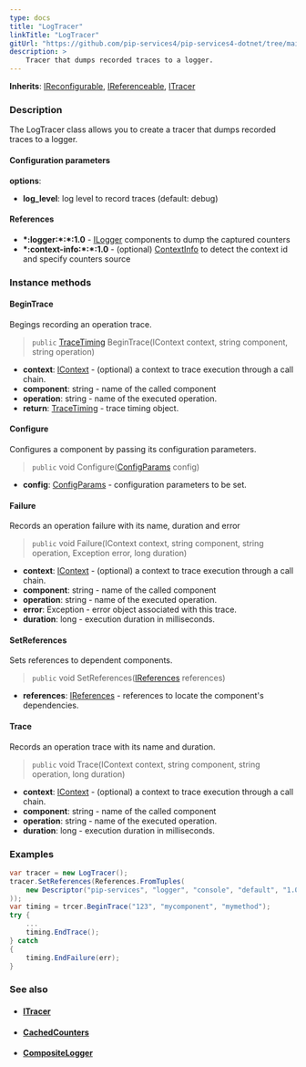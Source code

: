 ```yaml
---
type: docs
title: "LogTracer"
linkTitle: "LogTracer"
gitUrl: "https://github.com/pip-services4/pip-services4-dotnet/tree/main/pip-services4-observability-dotnet"
description: >
    Tracer that dumps recorded traces to a logger.
---
```


**Inherits**: [IReconfigurable](../../../components/config/ireconfigurable), [IReferenceable](../../../components/refer/ireferenceable), [ITracer](../itracer)

### Description

The LogTracer class allows you to create a tracer that dumps recorded traces to a logger.

#### Configuration parameters

**options**:
- **log_level**: log level to record traces (default: debug)    

#### References

- **\*:logger:\*:\*:1.0** - [ILogger](../../log/ilogger) components to dump the captured counters
- **\*:context-info:\*:\*:1.0** - (optional) [ContextInfo](../../../components/context/context_info) to detect the context id and specify counters source


### Instance methods

#### BeginTrace 
Begings recording an operation trace.

> `public` [TraceTiming](../trace_timing) BeginTrace(IContext context, string component, string operation)

- **context**: [IContext](../../../components/context/icontext) - (optional) a context to trace execution through a call chain.
- **component**: string - name of the called component
- **operation**: string - name of the executed operation.
- **return**: [TraceTiming](../trace_timing) - trace timing object.


#### Configure
Configures a component by passing its configuration parameters.

> `public` void Configure([ConfigParams](../../../components/config/config_params) config)

- **config**: [ConfigParams](../../../components/config/config_params) - configuration parameters to be set.


#### Failure
Records an operation failure with its name, duration and error

> `public` void Failure(IContext context, string component, string operation, Exception error,
long duration)

- **context**: [IContext](../../../components/context/icontext) - (optional) a context to trace execution through a call chain.
- **component**: string - name of the called component
- **operation**: string - name of the executed operation.
- **error**: Exception - error object associated with this trace.
- **duration**: long - execution duration in milliseconds.


#### SetReferences
Sets references to dependent components.

> `public` void SetReferences([IReferences](../../../components/refer/ireferences) references)

- **references**: [IReferences](../../../components/refer/ireferences) - references to locate the component's dependencies.

#### Trace
Records an operation trace with its name and duration.

> `public` void Trace(IContext context, string component, string operation, long duration)

- **context**: [IContext](../../../components/context/icontext) - (optional) a context to trace execution through a call chain.
- **component**: string - name of the called component
- **operation**: string - name of the executed operation.
- **duration**: long - execution duration in milliseconds.

### Examples

```cs
var tracer = new LogTracer();
tracer.SetReferences(References.FromTuples(
    new Descriptor("pip-services", "logger", "console", "default", "1.0"), new ConsoleLogger()
));
var timing = trcer.BeginTrace("123", "mycomponent", "mymethod");
try {
    ...
    timing.EndTrace();
} catch
{
    timing.EndFailure(err);
}
```

### See also
- #### [ITracer](../itracer/)
- #### [CachedCounters](../../count/cached_counters)
- #### [CompositeLogger](../../log/composite_logger)

